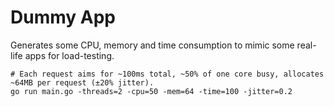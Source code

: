 Dummy App
===

Generates some CPU, memory and time consumption to mimic some real-life apps for load-testing.

```
# Each request aims for ~100ms total, ~50% of one core busy, allocates ~64MB per request (±20% jitter).
go run main.go -threads=2 -cpu=50 -mem=64 -time=100 -jitter=0.2
```

